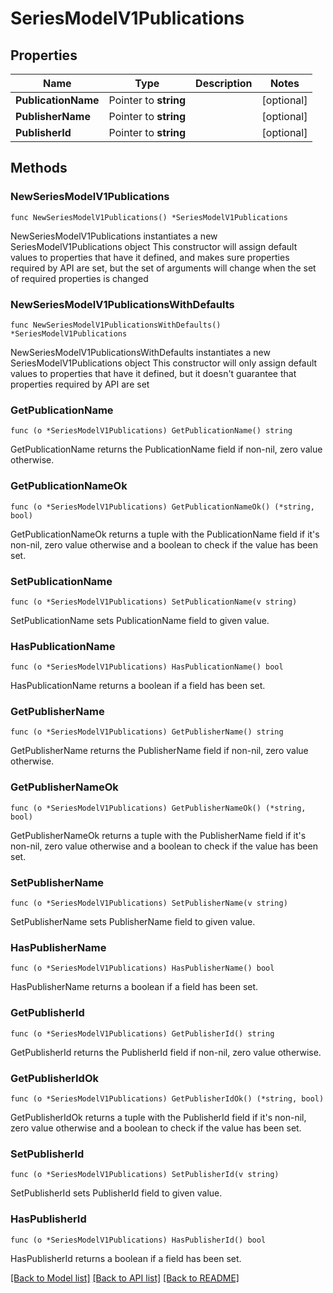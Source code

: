 # SeriesModelV1Publications

## Properties

Name | Type | Description | Notes
------------ | ------------- | ------------- | -------------
**PublicationName** | Pointer to **string** |  | [optional] 
**PublisherName** | Pointer to **string** |  | [optional] 
**PublisherId** | Pointer to **string** |  | [optional] 

## Methods

### NewSeriesModelV1Publications

`func NewSeriesModelV1Publications() *SeriesModelV1Publications`

NewSeriesModelV1Publications instantiates a new SeriesModelV1Publications object
This constructor will assign default values to properties that have it defined,
and makes sure properties required by API are set, but the set of arguments
will change when the set of required properties is changed

### NewSeriesModelV1PublicationsWithDefaults

`func NewSeriesModelV1PublicationsWithDefaults() *SeriesModelV1Publications`

NewSeriesModelV1PublicationsWithDefaults instantiates a new SeriesModelV1Publications object
This constructor will only assign default values to properties that have it defined,
but it doesn't guarantee that properties required by API are set

### GetPublicationName

`func (o *SeriesModelV1Publications) GetPublicationName() string`

GetPublicationName returns the PublicationName field if non-nil, zero value otherwise.

### GetPublicationNameOk

`func (o *SeriesModelV1Publications) GetPublicationNameOk() (*string, bool)`

GetPublicationNameOk returns a tuple with the PublicationName field if it's non-nil, zero value otherwise
and a boolean to check if the value has been set.

### SetPublicationName

`func (o *SeriesModelV1Publications) SetPublicationName(v string)`

SetPublicationName sets PublicationName field to given value.

### HasPublicationName

`func (o *SeriesModelV1Publications) HasPublicationName() bool`

HasPublicationName returns a boolean if a field has been set.

### GetPublisherName

`func (o *SeriesModelV1Publications) GetPublisherName() string`

GetPublisherName returns the PublisherName field if non-nil, zero value otherwise.

### GetPublisherNameOk

`func (o *SeriesModelV1Publications) GetPublisherNameOk() (*string, bool)`

GetPublisherNameOk returns a tuple with the PublisherName field if it's non-nil, zero value otherwise
and a boolean to check if the value has been set.

### SetPublisherName

`func (o *SeriesModelV1Publications) SetPublisherName(v string)`

SetPublisherName sets PublisherName field to given value.

### HasPublisherName

`func (o *SeriesModelV1Publications) HasPublisherName() bool`

HasPublisherName returns a boolean if a field has been set.

### GetPublisherId

`func (o *SeriesModelV1Publications) GetPublisherId() string`

GetPublisherId returns the PublisherId field if non-nil, zero value otherwise.

### GetPublisherIdOk

`func (o *SeriesModelV1Publications) GetPublisherIdOk() (*string, bool)`

GetPublisherIdOk returns a tuple with the PublisherId field if it's non-nil, zero value otherwise
and a boolean to check if the value has been set.

### SetPublisherId

`func (o *SeriesModelV1Publications) SetPublisherId(v string)`

SetPublisherId sets PublisherId field to given value.

### HasPublisherId

`func (o *SeriesModelV1Publications) HasPublisherId() bool`

HasPublisherId returns a boolean if a field has been set.


[[Back to Model list]](../README.md#documentation-for-models) [[Back to API list]](../README.md#documentation-for-api-endpoints) [[Back to README]](../README.md)


